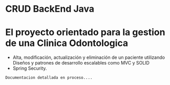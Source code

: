 ﻿# CRUD BackEnd Java

# El proyecto orientado para la gestion de una Clinica Odontologica

- Alta, modificación, actualización y eliminación de un paciente utilizando
Diseños y patrones de desarrollo escalables como MVC y SOLID
- Spring Security.

`Documentacion detallada en proceso....`

